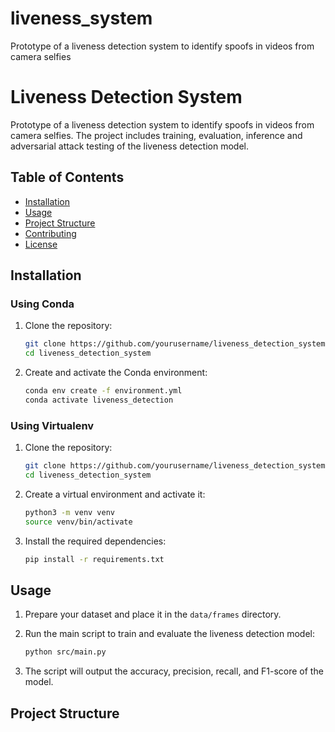 # liveness_system
Prototype of a liveness detection system to identify spoofs in videos from camera selfies

# Liveness Detection System

Prototype of a liveness detection system to identify spoofs in videos from camera selfies. The project includes training, evaluation, inference and adversarial attack testing of the liveness detection model.

## Table of Contents

- [Installation](#installation)
- [Usage](#usage)
- [Project Structure](#project-structure)
- [Contributing](#contributing)
- [License](#license)

## Installation

### Using Conda

1. Clone the repository:
    ```sh
    git clone https://github.com/yourusername/liveness_detection_system.git
    cd liveness_detection_system
    ```

2. Create and activate the Conda environment:
    ```sh
    conda env create -f environment.yml
    conda activate liveness_detection
    ```

### Using Virtualenv

1. Clone the repository:
    ```sh
    git clone https://github.com/yourusername/liveness_detection_system.git
    cd liveness_detection_system
    ```

2. Create a virtual environment and activate it:
    ```sh
    python3 -m venv venv
    source venv/bin/activate
    ```

3. Install the required dependencies:
    ```sh
    pip install -r requirements.txt
    ```

## Usage

1. Prepare your dataset and place it in the `data/frames` directory.

2. Run the main script to train and evaluate the liveness detection model:
    ```sh
    python src/main.py
    ```

3. The script will output the accuracy, precision, recall, and F1-score of the model.

## Project Structure

